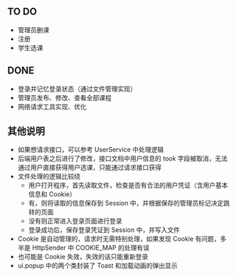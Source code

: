 
## TO DO
+ 管理员删课
+ 注册
+ 学生选课

## DONE
+ 登录并记忆登录状态（通过文件管理实现）
+ 管理员发布、修改、查看全部课程
+ 网络请求工具实现、优化

## 其他说明
+ 如果想请求接口，可以参考 UserService 中处理逻辑
+ 后端用户表之后进行了修改，接口文档中用户信息的 took 字段被取消，无法通过用户直接获得用户选课，只能通过请求接口获得
+ 文件处理的逻辑比较绕
    + 用户打开程序，首先读取文件，检查是否有合法的用户凭证（含用户基本信息和 Cookie）
    + 有，则将读取的信息保存到 Session 中，并根据保存的管理员标记决定跳转的页面
    + 没有则正常进入登录页面进行登录
    + 登录成功后，保存登录凭证到 Session 中，并写入文件
+ Cookie 是自动管理的，请求时无需特别处理，如果发现 Cookie 有问题，多半是 HttpSender 中 COOKIE_MAP 的处理有误
+ 也可能是 Cookie 失效，失效的话只能重新登录
+ ui.popup 中的两个类封装了 Toast 和加载动画的弹出显示